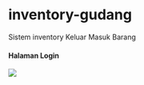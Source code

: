 # inventory-gudang
Sistem inventory Keluar Masuk Barang

<h4>Halaman Login</h4>
<img src="https://user-images.githubusercontent.com/60428779/82129442-1561dd80-97ed-11ea-8b7e-ad22cb49f0e8.png">

